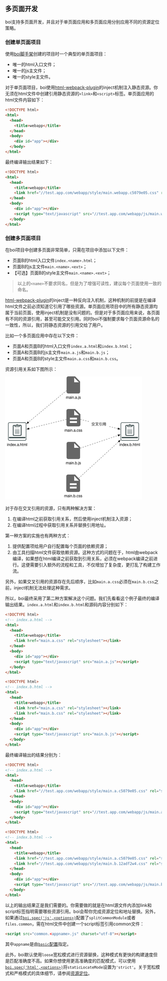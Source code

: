 ## 多页面开发

boi支持多页面开发，并且对于单页面应用和多页面应用分别应用不同的资源定位策略。

### 创建单页面项目
使用[boi脚手架](_start-scaffold.md)创建的项目时一个典型的单页面项目：
* 唯一的html入口文件；
* 唯一的js主文件；
* 唯一的style主文件。

对于单页面项目，boi使用[html-webpack-plugin](https://doc.webpack-china.org/plugins/html-webpack-plugin/)的inject机制注入静态资源。你无须在html文件中创建引用静态资源的`<link>`和`<script>`标签。单页面应用的html文件内容如下：
```html
<!DOCTYPE html>
<html>
  <head>
    <title>webapp</title>
  </head>
  <body>
    <div id="app"></div>
  </body>
</html>
```

最终编译输出结果如下：
```html
<!DOCTYPE html>
<html>
  <head>
    <title>webapp</title>
    <link href="//test.app.com/webapp/style/main.webapp.c5079e05.css" rel="stylesheet"></link>
  </head>
  <body>
    <div id="app"></div>
    <script type="text/javascript" src="//test.app.com/webapp/js/main.webapp.378255e5.js"></script>
  </body>
</html>
```

### 创建多页面项目
在boi项目中创建多页面非常简单，只需在项目中添加以下文件：
* 页面B的html入口文件`index.<name>.html`；
* 页面B的js主文件`main.<name>.<ext>`；
* 【可选】页面B的style主文件`main.<name>.<ext>`；

> 以上的`<name>`不要求同名，但是为了增强可读性，建议每个页面使用一致的命名。

[html-webpack-plugin](https://doc.webpack-china.org/plugins/html-webpack-plugin/)的inject是一种反向注入机制，这种机制的前提是在编译html文件之前必须知道它引用了哪些资源。单页面应用项目中的所有静态资源均属于当前页面，使用inject机制是没有问题的。但是对于多页面应用来说，各页面有不同的资源引用，甚至可能交叉引用。同时boi不强制要求每个页面资源命名的一致性，所以，我们将静态资源的引用交给了用户。

比如一个多页面应用中存在以下文件：
* 页面A和页面B的html入口文件`index.a.html`和`index.b.html`；
* 页面A和页面B的js主文件`main.a.js`和`main.b.js`；
* 页面A和页面B的style主文件`main.a.css`和`main.b.css`。

资源引用关系如下图所示：

![](./assets/location-1.png)

对于存在交叉引用的资源，只有两种解决方案：
1. 在编译html之前获取引用关系，然后使用inject机制注入资源；
2. 在编译html过程中获取引用关系并替换引用地址。

第一种方案的实施也有两种方式：
1. 提供配置项给用户自行配置每个页面的依赖资源；
2. 由工具扫描html文件获取依赖资源。这种方式的问题在于，html由webpack编译，如果想在html编译之前获取到引用关系，必须在webpack编译之前进行。这便需要引入额外的流程和工具，不仅增加了复杂度，更打乱了构建工作流。

另外，如果交叉引用的资源存在先后顺序，比如`main.a.css`必须在`main.b.css`之前，inject机制无法处理这种需求。

所以，boi最终采用了第二种方案解决这个问题。我们先看看这个例子最终的编译输出结果。`index.a.html`和`index.b.html`和源码内容分别如下：
```html
<!DOCTYPE html>
<!-- index.a.html -->
<html>
  <head>
    <title>webapp</title>
    <link href="main.a.css" rel="stylesheet"></link>
  </head>
  <body>
    <div id="app"></div>
    <script type="text/javascript" src="main.a.js"></script>
  </body>
</html>
```

```html
<!DOCTYPE html>
<!-- index.b.html -->
<html>
  <head>
    <title>webapp</title>
    <link href="main.a.css" rel="stylesheet"></link>
    <link href="main.b.css" rel="stylesheet"></link>
  </head>
  <body>
    <div id="app"></div>
    <script type="text/javascript" src="main.b.js"></script>
  </body>
</html>
```

最终编译输出的结果分别为：
```html
<!DOCTYPE html>
<!-- index.a.html -->
<html>
  <head>
    <title>webapp</title>
    <link href="//test.app.com/webapp/style/main.a.c5079e05.css" rel="stylesheet"></link>
  </head>
  <body>
    <div id="app"></div>
    <script type="text/javascript" src="//test.app.com/webapp/js/main.a.378255e5.js"></script>
  </body>
</html>
```

```html
<!DOCTYPE html>
<!-- index.b.html -->
<html>
  <head>
    <title>webapp</title>
    <link href="//test.app.com/webapp/style/main.a.c5079e05.css" rel="stylesheet"></link>
    <link href="//test.app.com/webapp/style/main.b.12adf2w4.css" rel="stylesheet"></link>
  </head>
  <body>
    <div id="app"></div>
    <script type="text/javascript" src="//test.app.com/webapp/js/main.b.sdfe55e5.js"></script>
  </body>
</html>
```

以上的输出结果正是我们需要的。你需要做的就是在html源文件内添加link和script标签指明需要哪些资源引用。boi会帮你完成资源定位和地址替换。另外，如果通过[`boi.spec('js',<options>)`](_config-js.md)配置了`splitCommonModule`或者`files.common`，需在html文件中创建一个script标签引用common文件：
```html
<script src="common.<appname>.js" charset="utf-8"></script>
```

其中`appname`是由[`basic`配置](_config-basic.md)指定。

此外，boi默认使用`loose`宽松模式进行资源替换，这种模式有更快的构建速度但是匹配准确度不高。如果你想使用更高准确度的匹配模式，可以使用[`boi.spec('html',<options>)`](_config-html.md)将`staticLocateMode`设置为`'strict'`。关于宽松模式和严格模式的具体细节，请参阅[资源定位](_multipage-location.md)。
